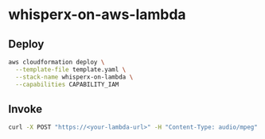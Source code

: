 # whisperx-on-aws-lambda

## Deploy

```bash
aws cloudformation deploy \
  --template-file template.yaml \
  --stack-name whisperx-on-lambda \
  --capabilities CAPABILITY_IAM
```

## Invoke

```bash
curl -X POST "https://<your-lambda-url>" -H "Content-Type: audio/mpeg" --data-binary "@sample.mp3"
```